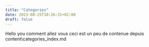 ```yaml
---
title: "Categories"
date: 2023-08-25T10:26:31+02:00
draft: false
---
```


Hello you comment allez vous ceci est un peu de contenue depuis content\categories_index.md

